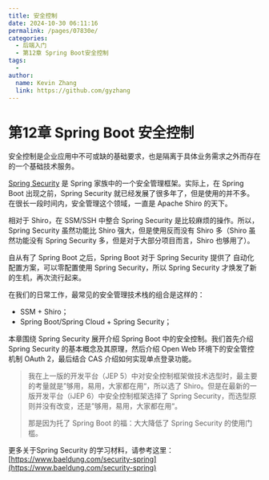 ```yaml
---
title: 安全控制
date: 2024-10-30 06:11:16
permalink: /pages/07830e/
categories: 
  - 后端入门
  - 第12章 Spring Boot安全控制
tags: 
  - 
author: 
  name: Kevin Zhang
  link: https://github.com/gyzhang
---
```

# 第12章 Spring Boot 安全控制

安全控制是企业应用中不可或缺的基础要求，也是隔离于具体业务需求之外而存在的一个基础技术服务。

[Spring Security](https://spring.io/projects/spring-security) 是  Spring 家族中的一个安全管理框架。实际上，在 Spring Boot 出现之前，Spring Security 就已经发展了很多年了，但是使用的并不多。在很长一段时间内，安全管理这个领域，一直是 Apache Shiro 的天下。

相对于 Shiro，在 SSM/SSH 中整合 Spring Security 是比较麻烦的操作。所以，Spring Security 虽然功能比 Shiro 强大，但是使用反而没有 Shiro 多（Shiro 虽然功能没有 Spring Security 多，但是对于大部分项目而言，Shiro 也够用了）。

自从有了 Spring Boot 之后，Spring Boot 对于 Spring Security 提供了 自动化配置方案，可以零配置使用 Spring Security，所以 Spring Security 才焕发了新的生机，再次流行起来。

在我们的日常工作，最常见的安全管理技术栈的组合是这样的：

- SSM + Shiro；
- Spring Boot/Spring Cloud + Spring Security；

本章围绕 Spring Security 展开介绍 Spring Boot 中的安全控制。我们首先介绍 Spring Security 的基本概念及其原理，然后介绍 Open Web 环境下的安全管控机制 OAuth 2，最后结合 CAS 介绍如何实现单点登录功能。

> 我在上一版的开发平台（JEP 5）中对安全控制框架做技术选型时，最主要的考量就是”够用，易用，大家都在用“，所以选了 Shiro。但是在最新的一版开发平台（iJEP 6）中安全控制框架选择了 Spring Security，而选型原则并没有改变，还是”够用，易用，大家都在用“。
>
> 那是因为托了 Spring Boot 的福：大大降低了 Spring Security 的使用门槛。

更多关于Spring Security 的学习材料，请参考这里：[https://www.baeldung.com/security-spring](https://www.baeldung.com/security-spring)
